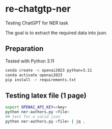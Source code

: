 # re-chatgtp-ner
Testing ChatGPT for NER task

The goal is to extract the required data into json.

## Preparation
Tested with Python 3.11

```bash
conda create -n openai2023 python=3.11
conda activate openai2023
pip install -r requirements.txt
```

## Testing latex file (1 page)

```bash
export OPENAI_API_KEY=<key>
python ner-authors.py <file>
## test for a valid json
python ner-authors.py <file> | jq .
```

